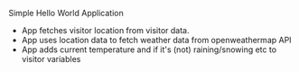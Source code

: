 Simple Hello World Application

* App fetches visitor location from visitor data.
* App uses location data to fetch weather data from openweathermap API
* App adds current temperature and if it's (not) raining/snowing etc to visitor variables
